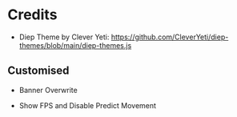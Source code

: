 # Credits

- Diep Theme by Clever Yeti: https://github.com/CleverYeti/diep-themes/blob/main/diep-themes.js

## Customised

- Banner Overwrite

- Show FPS and Disable Predict Movement
